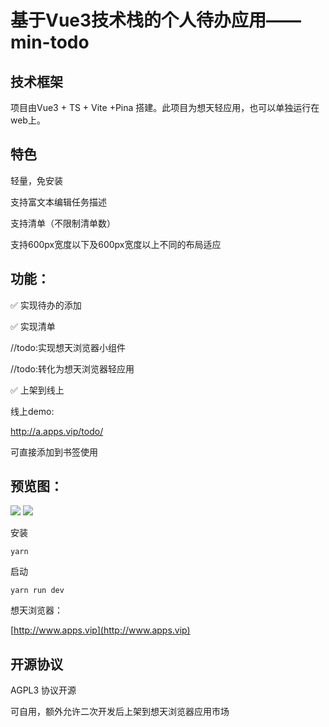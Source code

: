 # 基于Vue3技术栈的个人待办应用——min-todo

## 技术框架

项目由Vue3 + TS + Vite +Pina 搭建。此项目为想天轻应用，也可以单独运行在web上。

## 特色

轻量，免安装

支持富文本编辑任务描述

支持清单（不限制清单数）

支持600px宽度以下及600px宽度以上不同的布局适应


## 功能：

✅ 实现待办的添加

✅ 实现清单

//todo:实现想天浏览器小组件

//todo:转化为想天浏览器轻应用

✅ 上架到线上

线上demo:

http://a.apps.vip/todo/

可直接添加到书签使用

## 预览图：

![](https://github.com/yhtt2020/min-todo/raw/master/picture/pre1.png)
![](https://github.com/yhtt2020/min-todo/raw/master/picture/pre2.png)

安装

```yarn```

启动

```yarn run dev```


想天浏览器：


[http://www.apps.vip](http://www.apps.vip)

## 开源协议

AGPL3 协议开源

可自用，额外允许二次开发后上架到想天浏览器应用市场
